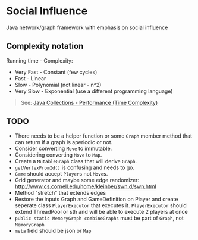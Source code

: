 # Social Influence

Java network/graph framework with emphasis on social influence

## Complexity notation

Running time - Complexity:

* Very Fast - Constant (few cycles)
* Fast - Linear
* Slow - Polynomial (not linear - n^2)
* Very Slow - Exponential (use a different programming language)

> See: [Java Collections - Performance (Time Complexity)](http://infotechgems.blogspot.com/2011/11/java-collections-performance-time.html)

## TODO

- There needs to be a helper function or some `Graph` member method that can return if a graph is aperiodic or not.
- Consider converting `Move` to immutable.
- Considering converting `Move` to `Map`.
- Create a `MutableGraph` class that will derive `Graph`. 
- `getVertexFromId()` is confusing and needs to go.
- `Game` should accept `Player`s not `Move`s.
- Grid generator and maybe some edge randomizer: http://www.cs.cornell.edu/home/kleinber/swn.d/swn.html
- Method "stretch" that extends edges
- Restore the inputs Graph and GameDefinition on Player and create seperate class `PlayerExecutor` that executes it. `PlayerExecutor` should extend ThreadPool or sth and will be able to execute 2 players at once
- `public static MemoryGraph combineGraphs` must be part of `Graph`, not `MemoryGraph`
- `meta` field should be json or `Map`